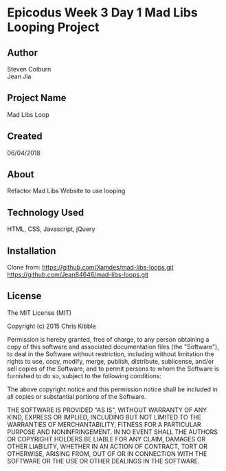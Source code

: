 # Epicodus Week 3 Day 1 Mad Libs Looping Project

## Author

Steven Colburn  
Jean Jia

## Project Name

Mad Libs Loop

## Created

06/04/2018

## About

Refactor Mad Libs Website to use looping

## Technology Used

HTML, CSS, Javascript, jQuery

## Installation
Clone from:
https://github.com/Xamdes/mad-libs-loops.git
https://github.com/Jean84646/mad-libs-loops.git

## License

The MIT License (MIT)

Copyright (c) 2015 Chris Kibble

Permission is hereby granted, free of charge, to any person obtaining a copy of this software and associated documentation files (the "Software"), to deal in the Software without restriction, including without limitation the rights to use, copy, modify, merge, publish, distribute, sublicense, and/or sell copies of the Software, and to permit persons to whom the Software is furnished to do so, subject to the following conditions:

The above copyright notice and this permission notice shall be included in all copies or substantial portions of the Software.

THE SOFTWARE IS PROVIDED "AS IS", WITHOUT WARRANTY OF ANY KIND, EXPRESS OR IMPLIED, INCLUDING BUT NOT LIMITED TO THE WARRANTIES OF MERCHANTABILITY, FITNESS FOR A PARTICULAR PURPOSE AND NONINFRINGEMENT. IN NO EVENT SHALL THE AUTHORS OR COPYRIGHT HOLDERS BE LIABLE FOR ANY CLAIM, DAMAGES OR OTHER LIABILITY, WHETHER IN AN ACTION OF CONTRACT, TORT OR OTHERWISE, ARISING FROM, OUT OF OR IN CONNECTION WITH THE SOFTWARE OR THE USE OR OTHER DEALINGS IN THE SOFTWARE.
